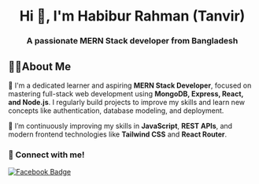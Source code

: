 <h1 align="center">Hi 👋, I'm Habibur Rahman (Tanvir)</h1>
<h3 align="center">A passionate <b>MERN Stack</b> developer from Bangladesh</h3>

## 👨‍🏫About Me
🌱 I'm a dedicated learner and aspiring **MERN Stack Developer**, focused on mastering full-stack web development using **MongoDB, Express, React, and Node.js**.
I regularly build projects to improve my skills and learn new concepts like authentication, database modeling, and deployment.

🎯 I’m continuously improving my skills in **JavaScript**, **REST APIs**, and modern frontend technologies like **Tailwind CSS** and **React Router**.

### 🔗 Connect with me!
[![Facebook Badge](https://img.shields.io/badge/Facebook-1877F2?style=for-the-badge&logo=facebook&logoColor=white)](https://www.facebook.com/profile.php?id=61574983536229)
